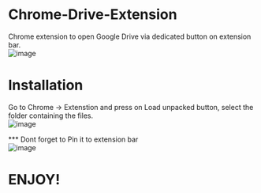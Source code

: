 # Chrome-Drive-Extension
Chrome extension to open Google Drive via dedicated button on extension bar.<br/> 
![image](https://github.com/liranbh7/Chrome-Drive-Extension/assets/20789373/02e198b0-2903-4f9c-9446-40fa7894dc79)

# Installation
Go to Chrome -> Extenstion and press on Load unpacked button, select the folder containing the files.<br/>
![image](https://github.com/user-attachments/assets/145b3d18-1c2d-4279-89a2-2e11cef98aad)

*** Dont forget to Pin it to extension bar <br/>
![image](https://github.com/user-attachments/assets/d62b09c7-6cc0-4f68-bd01-24ab8c23b74c)

# ENJOY!
